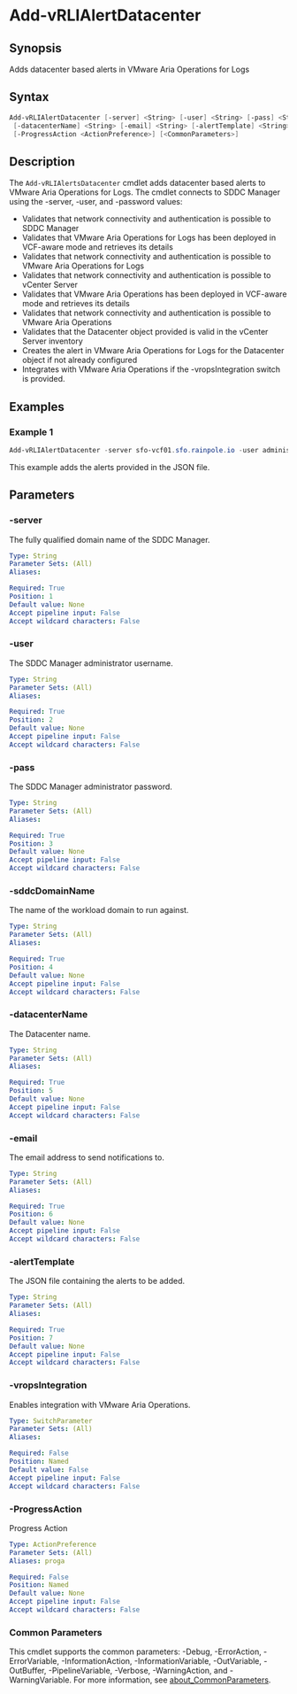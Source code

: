 # Add-vRLIAlertDatacenter

## Synopsis

Adds datacenter based alerts in VMware Aria Operations for Logs

## Syntax

```powershell
Add-vRLIAlertDatacenter [-server] <String> [-user] <String> [-pass] <String> [-sddcDomainName] <String>
 [-datacenterName] <String> [-email] <String> [-alertTemplate] <String> [-vropsIntegration]
 [-ProgressAction <ActionPreference>] [<CommonParameters>]
```

## Description

The `Add-vRLIAlertsDatacenter` cmdlet adds datacenter based alerts to VMware Aria Operations for Logs.
The cmdlet connects to SDDC Manager using the -server, -user, and -password values:

- Validates that network connectivity and authentication is possible to SDDC Manager
- Validates that VMware Aria Operations for Logs has been deployed in VCF-aware mode and retrieves its details
- Validates that network connectivity and authentication is possible to VMware Aria Operations for Logs
- Validates that network connectivity and authentication is possible to vCenter Server
- Validates that VMware Aria Operations has been deployed in VCF-aware mode and retrieves its details
- Validates that network connectivity and authentication is possible to VMware Aria Operations
- Validates that the Datacenter object provided is valid in the vCenter Server inventory
- Creates the alert in VMware Aria Operations for Logs for the Datacenter object if not already configured
- Integrates with VMware Aria Operations if the -vropsIntegration switch is provided.

## Examples

### Example 1

```powershell
Add-vRLIAlertDatacenter -server sfo-vcf01.sfo.rainpole.io -user administrator@vsphere.local -pass VMw@re1! -sddcDomainName sfo-m01 -datacenterName sfo-m01-dc01 -email administrator@rainpole.io -alertTemplate ".\SampleNotifications\aria-operations-logs-alerts-datacenter-vcf.json" -vropsIntegration
```

This example adds the alerts provided in the JSON file.

## Parameters

### -server

The fully qualified domain name of the SDDC Manager.

```yaml
Type: String
Parameter Sets: (All)
Aliases:

Required: True
Position: 1
Default value: None
Accept pipeline input: False
Accept wildcard characters: False
```

### -user

The SDDC Manager administrator username.

```yaml
Type: String
Parameter Sets: (All)
Aliases:

Required: True
Position: 2
Default value: None
Accept pipeline input: False
Accept wildcard characters: False
```

### -pass

The SDDC Manager administrator password.

```yaml
Type: String
Parameter Sets: (All)
Aliases:

Required: True
Position: 3
Default value: None
Accept pipeline input: False
Accept wildcard characters: False
```

### -sddcDomainName

The name of the workload domain to run against.

```yaml
Type: String
Parameter Sets: (All)
Aliases:

Required: True
Position: 4
Default value: None
Accept pipeline input: False
Accept wildcard characters: False
```

### -datacenterName

The Datacenter name.

```yaml
Type: String
Parameter Sets: (All)
Aliases:

Required: True
Position: 5
Default value: None
Accept pipeline input: False
Accept wildcard characters: False
```

### -email

The email address to send notifications to.

```yaml
Type: String
Parameter Sets: (All)
Aliases:

Required: True
Position: 6
Default value: None
Accept pipeline input: False
Accept wildcard characters: False
```

### -alertTemplate

The JSON file containing the alerts to be added.

```yaml
Type: String
Parameter Sets: (All)
Aliases:

Required: True
Position: 7
Default value: None
Accept pipeline input: False
Accept wildcard characters: False
```

### -vropsIntegration

Enables integration with VMware Aria Operations.

```yaml
Type: SwitchParameter
Parameter Sets: (All)
Aliases:

Required: False
Position: Named
Default value: False
Accept pipeline input: False
Accept wildcard characters: False
```

### -ProgressAction

Progress Action

```yaml
Type: ActionPreference
Parameter Sets: (All)
Aliases: proga

Required: False
Position: Named
Default value: None
Accept pipeline input: False
Accept wildcard characters: False
```

### Common Parameters

This cmdlet supports the common parameters: -Debug, -ErrorAction, -ErrorVariable, -InformationAction, -InformationVariable, -OutVariable, -OutBuffer, -PipelineVariable, -Verbose, -WarningAction, and -WarningVariable. For more information, see [about_CommonParameters](http://go.microsoft.com/fwlink/?LinkID=113216).
